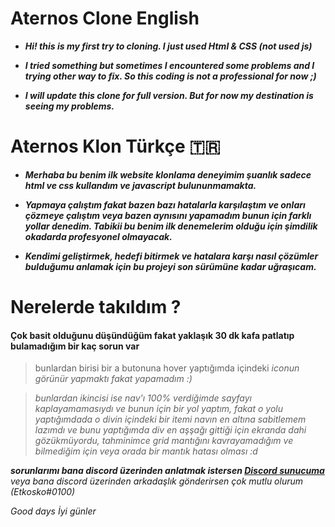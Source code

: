 # **Aternos Clone English**

- ***Hi! this is my first try to cloning. I just used Html & CSS (not used js)***


- ***I tried something but sometimes I encountered some problems and I trying other way to fix. So this coding is not a professional for now ;)***

- ***I will update this clone for full version. But for now my destination is seeing my problems.***

# **Aternos Klon Türkçe 🇹🇷**

- ***Merhaba bu benim ilk website klonlama deneyimim şuanlık sadece html ve css kullandım ve javascript bulununmamakta.***

- ***Yapmaya çalıştım fakat bazen bazı hatalarla karşılaştım ve onları çözmeye çalıştım veya bazen aynısını yapamadım bunun için farklı yollar denedim. Tabikii bu benim ilk denemelerim olduğu için şimdilik okadarda profesyonel olmayacak.***

- ***Kendimi geliştirmek, hedefi bitirmek ve hatalara karşı nasıl çözümler bulduğumu anlamak için bu projeyi son sürümüne kadar uğraşıcam.***

# Nerelerde takıldım ?

 #### Çok basit olduğunu düşündüğüm fakat yaklaşık 30 dk kafa patlatıp bulamadığım bir kaç sorun var 
 > bunlardan birisi bir a butonuna hover yaptığımda içindeki <i> iconun görünür yapmaktı fakat yapamadım :)
 
 > bunlardan ikincisi ise nav'ı 100% verdiğimde sayfayı kaplayamamasıydı ve bunun için bir yol yaptım, fakat o yolu yaptığımdada o divin içindeki bir itemi navın en altına sabitlemem lazımdı ve bunu yaptığımda div en aşşağı gittiği için ekranda dahi gözükmüyordu, tahminimce grid mantığını kavrayamadığım ve bilmediğim için veya orada bir mantık hatası olması :d
 
 **sorunlarımı bana discord üzerinden anlatmak istersen [Discord sunucuma](https://discord.gg/pAdges9xTu)** veya bana discord üzerinden arkadaşlık gönderirsen çok mutlu olurum (Etkosko#0100)
 
 Good days
 İyi günler
